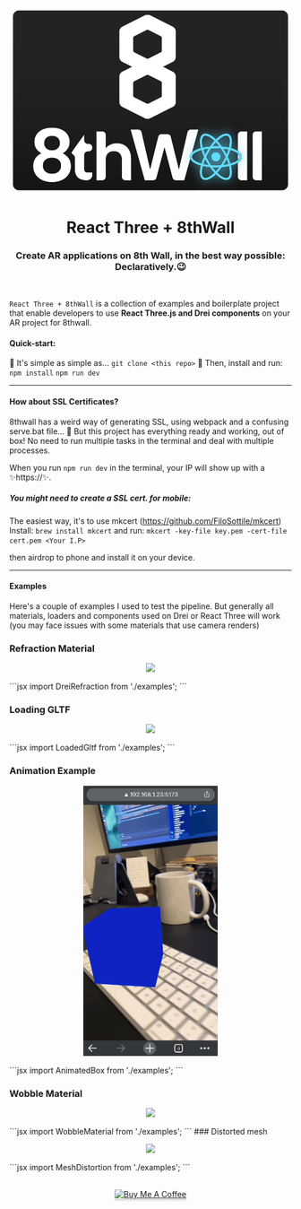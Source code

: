 <p align="center">
  <img src="doc-images/logo.png" width="540" />
</p>
<h1 align="center">React Three + 8thWall</h1>
<h3 align="center">Create AR applications on 8th Wall, in the best way possible: Declaratively.😉</h3>

<br>

`React Three + 8thWall` is a collection of examples and boilerplate project that enable developers to use <b>React Three.js and Drei components</b> on your AR project for 8thwall.

#### Quick-start:

🤩 It's simple as simple as...
`git clone <this repo>`
🚀 Then, install and run:
`npm install`
`npm run dev`

---

#### How about SSL Certificates?

8thwall has a weird way of generating SSL, using webpack and a confusing serve.bat file... 🤢
But this project has everything ready and working, out of box! No need to run multiple tasks in the terminal and deal with multiple processes.

When you run `npm run dev` in the terminal, your IP will show up with a ✨https://✨.

##### You might need to create a SSL cert. for mobile:

The easiest way, it's to use mkcert (https://github.com/FiloSottile/mkcert)
Install:
`brew install mkcert`
and run:
`mkcert -key-file key.pem -cert-file cert.pem <Your I.P>`

then airdrop to phone and install it on your device.

---

#### Examples

Here's a couple of examples I used to test the pipeline. But generally all materials, loaders and components used on Drei or React Three will work (you may face issues with some materials that use camera renders)

### Refraction Material

<p align="center">
  <img src="doc-images/refraction.gif" width="240" />
</p>
```jsx
import DreiRefraction from './examples';
<DreiRefraction/>
```

### Loading GLTF

<p align="center">
  <img src="doc-images/gltf.gif" width="240" />
</p>
```jsx
import LoadedGltf from './examples';
<LoadedGltf/>
```

### Animation Example

<p align="center">
  <img src="doc-images/animation.gif" width="240" />
</p>
```jsx
import AnimatedBox from './examples';
<AnimatedBox/>
```

### Wobble Material

<p align="center">
  <img src="doc-images/wooble.gif" width="240" />
</p>
```jsx
import WobbleMaterial from './examples';
<WobbleMaterial/>
```
### Distorted mesh

<p align="center">
  <img src="doc-images/distorted.gif" width="240" />
</p>
```jsx
import MeshDistortion from './examples';
<MeshDistortion/>
```
<p align="center">
<br/>
<a href="https://www.buymeacoffee.com/vettorazi" target="_blank"><img src="https://www.buymeacoffee.com/assets/img/custom_images/orange_img.png" alt="Buy Me A Coffee" style="height: 41px !important;width: 174px !important;box-shadow: 0px 3px 2px 0px rgba(190, 190, 190, 0.5) !important;-webkit-box-shadow: 0px 3px 2px 0px rgba(190, 190, 190, 0.5) !important;" ></a>
</p>
